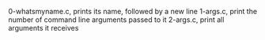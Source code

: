 0-whatsmyname.c,  prints its name, followed by a new line
1-args.c, print the number of command line arguments passed to it
2-args.c, print all arguments it receives
